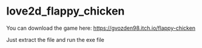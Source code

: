 # love2d_flappy_chicken

You can download the game here: https://gvozden98.itch.io/flappy-chicken

Just extract the file and run the exe file
